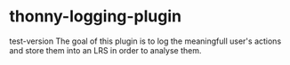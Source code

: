 # thonny-logging-plugin
test-version
The goal of this plugin is to log the meaningfull user's actions and store them into an LRS in order to analyse them.

